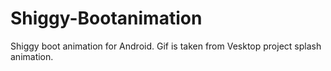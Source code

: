 # Shiggy-Bootanimation

Shiggy boot animation for Android. Gif is taken from Vesktop project splash animation.
